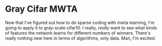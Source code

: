 # Gray Cifar MWTA

Now that I've figured out how to do sparse coding with mwta learning, I'm going to apply it to gray-scale cifar10.  I really, *really* want to see what kinds of features the network learns for different numbers of winners.  There's really nothing new here in terms of algorithms, only data.  Man, I'm excited.
